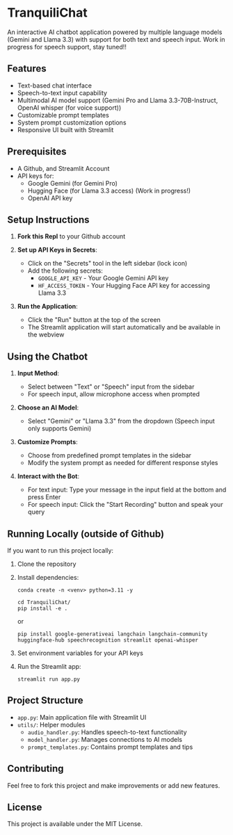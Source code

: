 
# TranquiliChat

An interactive AI chatbot application powered by multiple language models (Gemini and Llama 3.3) with support for both text and speech input. Work in progress for speech support, stay tuned!!

## Features

- Text-based chat interface
- Speech-to-text input capability
- Multimodal AI model support (Gemini Pro and Llama 3.3-70B-Instruct, OpenAI whisper (for voice support))
- Customizable prompt templates
- System prompt customization options
- Responsive UI built with Streamlit

## Prerequisites

- A Github, and Streamlit Account
- API keys for:
  - Google Gemini (for Gemini Pro)
  - Hugging Face (for Llama 3.3 access) (Work in progress!)
  - OpenAI API key

## Setup Instructions

1. **Fork this Repl** to your Github account

2. **Set up API Keys in Secrets**:
   - Click on the "Secrets" tool in the left sidebar (lock icon)
   - Add the following secrets:
     - `GOOGLE_API_KEY` - Your Google Gemini API key
     - `HF_ACCESS_TOKEN` - Your Hugging Face API key for accessing Llama 3.3

3. **Run the Application**:
   - Click the "Run" button at the top of the screen
   - The Streamlit application will start automatically and be available in the webview

## Using the Chatbot

1. **Input Method**:
   - Select between "Text" or "Speech" input from the sidebar
   - For speech input, allow microphone access when prompted

2. **Choose an AI Model**:
   - Select "Gemini" or "Llama 3.3" from the dropdown (Speech input only supports Gemini)

3. **Customize Prompts**:
   - Choose from predefined prompt templates in the sidebar
   - Modify the system prompt as needed for different response styles

4. **Interact with the Bot**:
   - For text input: Type your message in the input field at the bottom and press Enter
   - For speech input: Click the "Start Recording" button and speak your query

## Running Locally (outside of Github)

If you want to run this project locally:

1. Clone the repository
2. Install dependencies:

   ```
   conda create -n <venv> python=3.11 -y
   ```
   ```
   cd TranquiliChat/
   pip install -e .
   ```
   or
   ```
   pip install google-generativeai langchain langchain-community huggingface-hub speechrecognition streamlit openai-whisper
   ```
   
4. Set environment variables for your API keys
5. Run the Streamlit app:
   ```
   streamlit run app.py
   ```

## Project Structure

- `app.py`: Main application file with Streamlit UI
- `utils/`: Helper modules
  - `audio_handler.py`: Handles speech-to-text functionality
  - `model_handler.py`: Manages connections to AI models
  - `prompt_templates.py`: Contains prompt templates and tips

## Contributing

Feel free to fork this project and make improvements or add new features.

## License

This project is available under the MIT License.
